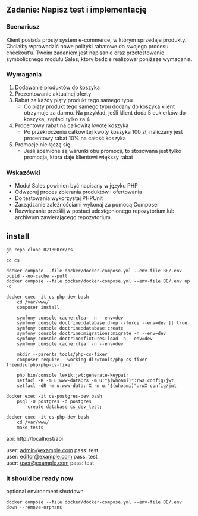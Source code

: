 ## Zadanie: Napisz test i implementację
### Scenariusz
Klient posiada prosty system e-commerce, w którym sprzedaje produkty. Chciałby wprowadzić
nowe polityki rabatowe do swojego procesu checkout’u. Twoim zadaniem jest napisanie oraz
przetestowanie symbolicznego modułu Sales, który będzie realizował poniższe wymagania.
### Wymagania
1. Dodawanie produktów do koszyka
2. Prezentowanie aktualnej oferty
3. Rabat za każdy piąty produkt tego samego typu
   - Co piąty produkt tego samego typu dodany do koszyka klient otrzymuje za
   darmo. Na przykład, jeśli klient doda 5 cukierków do koszyka, zapłaci tylko za 4
4. Procentowy rabat na całkowitą kwotę koszyka
   - Po przekroczeniu całkowitej kwoty koszyka 100 zł, naliczany jest procentowy
   rabat 10% na całość koszyka
5. Promocje nie łączą się
   - Jeśli spełnione są warunki obu promocji, to stosowana jest tylko promocja, która
   daje klientowi większy rabat  

### Wskazówki
- Moduł Sales powinien być napisany w języku PHP
- Odwzoruj proces zbierania produktów i ofertowania
- Do testowania wykorzystaj PHPUnit
- Zarządzanie zależnościami wykonaj za pomocą Composer
- Rozwiązanie prześlij w postaci udostępnionego repozytorium lub archiwum
   zawierającego repozytorium


## install

```shell
gh repo clone 021800rr/cs

cd cs

docker compose --file docker/docker-compose.yml --env-file BE/.env build --no-cache --pull
docker compose --file docker/docker-compose.yml --env-file BE/.env up -d

docker exec -it cs-php-dev bash
    cd /var/www/
    composer install
    
    symfony console cache:clear -n --env=dev
    symfony console doctrine:database:drop --force --env=dev || true
    symfony console doctrine:database:create
    symfony console doctrine:migrations:migrate -n --env=dev
    symfony console doctrine:fixtures:load -n --env=dev
    symfony console cache:clear -n --env=dev
    
    mkdir --parents tools/php-cs-fixer
    composer require --working-dir=tools/php-cs-fixer friendsofphp/php-cs-fixer

    php bin/console lexik:jwt:generate-keypair
    setfacl -R -m u:www-data:rX -m u:"$(whoami)":rwX config/jwt
    setfacl -dR -m u:www-data:rX -m u:"$(whoami)":rwX config/jwt

docker exec -it cs-postgres-dev bash 
    psql -U postgres -d postgres
        create database cs_dev_test;
        
docker exec -it cs-php-dev bash
    cd /var/www/
    make tests
```

api: http://localhost/api  
  
user: admin@example.com  pass: test  
user: editor@example.com pass: test  
user: user@example.com   pass: test  

### it should be ready now

optional environment shutdown
```    
docker compose --file docker/docker-compose.yml --env-file BE/.env down --remove-orphans
```
